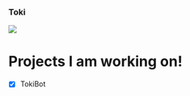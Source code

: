 ### Toki

![](https://github-readme-stats.vercel.app/api?username=olliwes&show_icons=true&theme=radical)

# Projects I am working on!

- [x] TokiBot
